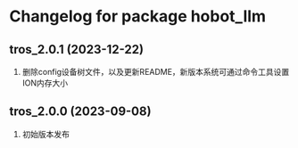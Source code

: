 # Changelog for package hobot_llm

tros_2.0.1 (2023-12-22)
------------------
1. 删除config设备树文件，以及更新README，新版本系统可通过命令工具设置ION内存大小

tros_2.0.0 (2023-09-08)
------------------
1. 初始版本发布
